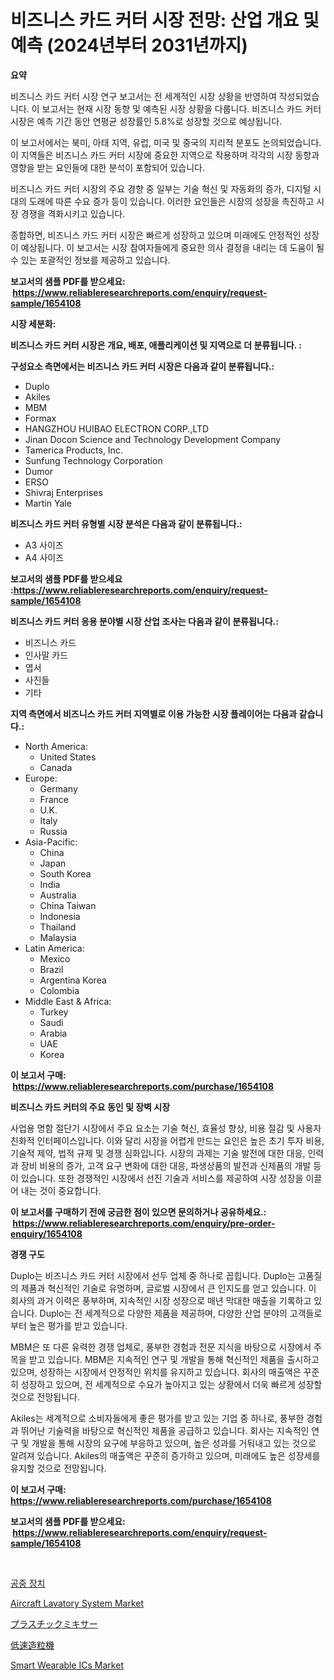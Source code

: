 <p><h1>비즈니스 카드 커터 시장 전망: 산업 개요 및 예측 (2024년부터 2031년까지)</h1></p><p><strong>요약</strong></p>
<p><p>비즈니스 카드 커터 시장 연구 보고서는 전 세계적인 시장 상황을 반영하여 작성되었습니다. 이 보고서는 현재 시장 동향 및 예측된 시장 상황을 다룹니다. 비즈니스 카드 커터 시장은 예측 기간 동안 연평균 성장률인 5.8%로 성장할 것으로 예상됩니다.</p><p>이 보고서에서는 북미, 아태 지역, 유럽, 미국 및 중국의 지리적 분포도 논의되었습니다. 이 지역들은 비즈니스 카드 커터 시장에 중요한 지역으로 작용하며 각각의 시장 동향과 영향을 받는 요인들에 대한 분석이 포함되어 있습니다.</p><p>비즈니스 카드 커터 시장의 주요 경향 중 일부는 기술 혁신 및 자동화의 증가, 디지털 시대의 도래에 따른 수요 증가 등이 있습니다. 이러한 요인들은 시장의 성장을 촉진하고 시장 경쟁을 격화시키고 있습니다.</p><p>종합하면, 비즈니스 카드 커터 시장은 빠르게 성장하고 있으며 미래에도 안정적인 성장이 예상됩니다. 이 보고서는 시장 참여자들에게 중요한 의사 결정을 내리는 데 도움이 될 수 있는 포괄적인 정보를 제공하고 있습니다.</p></p>
<p><strong>보고서의 샘플 PDF를 받으세요: &nbsp;<a href="https://www.reliableresearchreports.com/enquiry/request-sample/1654108">https://www.reliableresearchreports.com/enquiry/request-sample/1654108</a></strong></p>
<p><strong>시장 세분화:</strong></p>
<p><strong> 비즈니스 카드 커터 시장은 개요, 배포, 애플리케이션 및 지역으로 더 분류됩니다. :</strong></p>
<p><strong>구성요소 측면에서는 비즈니스 카드 커터 시장은 다음과 같이 분류됩니다.:</strong></p>
<p><ul><li>Duplo</li><li>Akiles</li><li>MBM</li><li>Formax</li><li>HANGZHOU HUIBAO ELECTRON CORP.,LTD</li><li>Jinan Docon Science and Technology Development Company</li><li>Tamerica Products, Inc.</li><li>Sunfung Technology Corporation</li><li>Dumor</li><li>ERSO</li><li>Shivraj Enterprises</li><li>Martin Yale</li></ul></p>
<p><strong> 비즈니스 카드 커터 유형별 시장 분석은 다음과 같이 분류됩니다.:</strong></p>
<p><ul><li>A3 사이즈</li><li>A4 사이즈</li></ul></p>
<p><strong>보고서의 샘플 PDF를 받으세요 :<a href="https://www.reliableresearchreports.com/enquiry/request-sample/1654108">https://www.reliableresearchreports.com/enquiry/request-sample/1654108</a></strong></p>
<p><strong> 비즈니스 카드 커터 응용 분야별 시장 산업 조사는 다음과 같이 분류됩니다.:</strong></p>
<p><ul><li>비즈니스 카드</li><li>인사말 카드</li><li>엽서</li><li>사진들</li><li>기타</li></ul></p>
<p><strong>지역 측면에서 비즈니스 카드 커터 지역별로 이용 가능한 시장 플레이어는 다음과 같습니다.:</strong></p>
<p><ul>
    <li>
        North America:
        <ul>
            <li>United States</li>
            <li>Canada</li>
        </ul>
    </li>
    <li>
        Europe:
        <ul>
            <li>Germany</li>
            <li>France</li>
            <li>U.K.</li>
            <li>Italy</li>
            <li>Russia</li>
        </ul>
    </li>
    <li>
        Asia-Pacific:
        <ul>
            <li>China</li>
            <li>Japan</li>
            <li>South Korea</li>
            <li>India</li>
            <li>Australia</li>
            <li>China Taiwan</li>
            <li>Indonesia</li>
            <li>Thailand</li>
            <li>Malaysia</li>
        </ul>
    </li>
    <li>
        Latin America:
        <ul>
            <li>Mexico</li>
            <li>Brazil</li>
            <li>Argentina Korea</li>
            <li>Colombia</li>
        </ul>
    </li>
    <li>
        Middle East & Africa:
        <ul>
            <li>Turkey</li>
            <li>Saudi</li>
            <li>Arabia</li>
            <li>UAE</li>
            <li>Korea</li>
        </ul>
    </li>
    </ul></p>
<p><strong>이 보고서 구매: &nbsp;<a href="https://www.reliableresearchreports.com/purchase/1654108">https://www.reliableresearchreports.com/purchase/1654108</a></strong></p>
<p><strong>비즈니스 카드 커터의 주요 동인 및 장벽 시장</strong></p>
<p><p>사업용 명함 절단기 시장에서 주요 요소는 기술 혁신, 효율성 향상, 비용 절감 및 사용자 친화적 인터페이스입니다. 이와 달리 시장을 어렵게 만드는 요인은 높은 초기 투자 비용, 기술적 제약, 법적 규제 및 경쟁 심화입니다. 시장의 과제는 기술 발전에 대한 대응, 인력과 장비 비용의 증가, 고객 요구 변화에 대한 대응, 파생상품의 발전과 신제품의 개발 등이 있습니다. 또한 경쟁적인 시장에서 선진 기술과 서비스를 제공하여 시장 성장을 이끌어 내는 것이 중요합니다.</p></p>
<p><strong>이 보고서를 구매하기 전에 궁금한 점이 있으면 문의하거나 공유하세요.: &nbsp;<a href="https://www.reliableresearchreports.com/enquiry/pre-order-enquiry/1654108">https://www.reliableresearchreports.com/enquiry/pre-order-enquiry/1654108</a></strong></p>
<p><strong>경쟁 구도</strong></p>
<p><p>Duplo는 비즈니스 카드 커터 시장에서 선두 업체 중 하나로 꼽힙니다. Duplo는 고품질의 제품과 혁신적인 기술로 유명하며, 글로벌 시장에서 큰 인지도를 얻고 있습니다. 이 회사의 과거 이력은 풍부하며, 지속적인 시장 성장으로 매년 막대한 매출을 기록하고 있습니다. Duplo는 전 세계적으로 다양한 제품을 제공하며, 다양한 산업 분야의 고객들로부터 높은 평가를 받고 있습니다.</p><p>MBM은 또 다른 유력한 경쟁 업체로, 풍부한 경험과 전문 지식을 바탕으로 시장에서 주목을 받고 있습니다. MBM은 지속적인 연구 및 개발을 통해 혁신적인 제품을 출시하고 있으며, 성장하는 시장에서 안정적인 위치를 유지하고 있습니다. 회사의 매출액은 꾸준히 성장하고 있으며, 전 세계적으로 수요가 높아지고 있는 상황에서 더욱 빠르게 성장할 것으로 전망됩니다.</p><p>Akiles는 세계적으로 소비자들에게 좋은 평가를 받고 있는 기업 중 하나로, 풍부한 경험과 뛰어난 기술력을 바탕으로 혁신적인 제품을 공급하고 있습니다. 회사는 지속적인 연구 및 개발을 통해 시장의 요구에 부응하고 있으며, 높은 성과를 거둬내고 있는 것으로 알려져 있습니다. Akiles의 매출액은 꾸준히 증가하고 있으며, 미래에도 높은 성장세를 유지할 것으로 전망됩니다.</p></p>
<p><strong>이 보고서 구매: &nbsp; <a href="https://www.reliableresearchreports.com/purchase/1654108">https://www.reliableresearchreports.com/purchase/1654108</a></strong></p>
<p><strong>보고서의 샘플 PDF를 받으세요: &nbsp;<a href="https://www.reliableresearchreports.com/enquiry/request-sample/1654108">https://www.reliableresearchreports.com/enquiry/request-sample/1654108</a></strong><strong></strong></p>
<p>&nbsp;</p>
<p><p><a href="https://github.com/vs10l4sfg5c/Market-Research-Report-List-1/blob/main/411693112844.md">공중 장치</a></p><p><a href="https://issuu.com/reportprime-2/docs/aircraft-lavatory-system-market-size-2030.pptx">Aircraft Lavatory System Market</a></p><p><a href="https://github.com/cnnriuez22368/Market-Research-Report-List-1/blob/main/237881113863.md">プラスチックミキサー</a></p><p><a href="https://github.com/LeanneBruen2023/Market-Research-Report-List-1/blob/main/938223413864.md">低速造粒機</a></p><p><a href="https://github.com/bmorecock/Market-Research-Report-List-2/blob/main/smart-wearable-ics-market.md">Smart Wearable ICs Market</a></p></p>